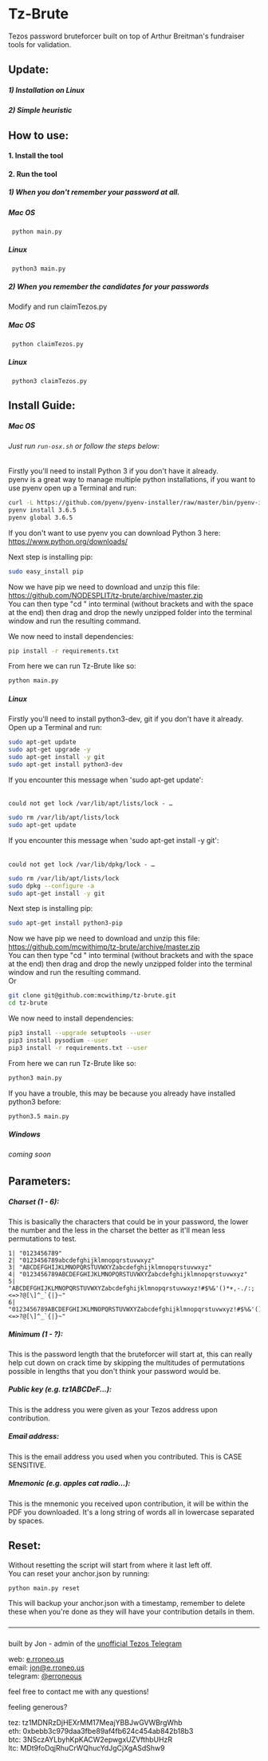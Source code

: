 # Tz-Brute
Tezos password bruteforcer built on top of Arthur Breitman's fundraiser tools for validation.  

## Update:
##### 1) Installation on Linux
##### 2) Simple heuristic

## How to use:  
#### 1. Install the tool
#### 2. Run the tool
##### 1) When you don't remember your password at all.
##### Mac OS
     python main.py
##### Linux
     python3 main.py

##### 2) When you remember the candidates for your passwords
Modify and run claimTezos.py
##### Mac OS
     python claimTezos.py
##### Linux
     python3 claimTezos.py

## Install Guide:
##### Mac OS
###### Just run ```run-osx.sh``` or follow the steps below:

Firstly you'll need to install Python 3 if you don't have it already.  
pyenv is a great way to manage multiple python installations, if you want to use pyenv open up a Terminal and run:  
```bash
curl -L https://github.com/pyenv/pyenv-installer/raw/master/bin/pyenv-installer | bash
pyenv install 3.6.5
pyenv global 3.6.5
```  
If you don't want to use pyenv you can download Python 3 here:  
https://www.python.org/downloads/  

Next step is installing pip:
```bash
sudo easy_install pip
```  

Now we have pip we need to download and unzip this file:  
https://github.com/NODESPLIT/tz-brute/archive/master.zip  
You can then type "cd " into terminal (without brackets and with the space at the end) then drag and drop the newly unzipped folder into the terminal window and run the resulting command.  

We now need to install dependencies:
```bash
pip install -r requirements.txt
```

From here we can run Tz-Brute like so:
```bash
python main.py
```

##### Linux
#####  

Firstly you'll need to install python3-dev, git if you don't have it already.  
Open up a Terminal and run:  
```bash
sudo apt-get update
sudo apt-get upgrade -y
sudo apt-get install -y git
sudo apt-get install python3-dev
```  
If you encounter this message when 'sudo apt-get update':
######  
```could not get lock /var/lib/apt/lists/lock - …```
```bash
sudo rm /var/lib/apt/lists/lock
sudo apt-get update
```

If you encounter this message when 'sudo apt-get install -y git':
######  
```could not get lock /var/lib/dpkg/lock - …```
```bash
sudo rm /var/lib/apt/lists/lock
sudo dpkg --configure -a
sudo apt-get install -y git
```

Next step is installing pip:
```bash
sudo apt-get install python3-pip
```  

Now we have pip we need to download and unzip this file:  
https://github.com/mcwithimp/tz-brute/archive/master.zip  
You can then type "cd " into terminal (without brackets and with the space at the end) then drag and drop the newly unzipped folder into the terminal window and run the resulting command.  
Or
```bash
git clone git@github.com:mcwithimp/tz-brute.git
cd tz-brute
```

We now need to install dependencies:
```bash
pip3 install --upgrade setuptools --user
pip3 install pysodium --user
pip3 install -r requirements.txt --user
```

From here we can run Tz-Brute like so:
```bash
python3 main.py
```
If you have a trouble, this may be because you already have installed python3 before:
```bash
python3.5 main.py
```
##### Windows
###### coming soon
###
###
## Parameters:
##### Charset (1 - 6):
This is basically the characters that could be in your password, the lower the number and the less in the charset the better as it'll mean less permutations to test.
```
1| "0123456789"
2| "0123456789abcdefghijklmnopqrstuvwxyz"
3| "ABCDEFGHIJKLMNOPQRSTUVWXYZabcdefghijklmnopqrstuvwxyz"
4| "0123456789ABCDEFGHIJKLMNOPQRSTUVWXYZabcdefghijklmnopqrstuvwxyz"
5| "ABCDEFGHIJKLMNOPQRSTUVWXYZabcdefghijklmnopqrstuvwxyz!#$%&'()*+,-./:;<=>?@[\]^_`{|}~"
6| "0123456789ABCDEFGHIJKLMNOPQRSTUVWXYZabcdefghijklmnopqrstuvwxyz!#$%&'()*+,-./:;<=>?@[\]^_`{|}~"
```
##### Minimum (1 - ?):
This is the password length that the bruteforcer will start at, this can really help cut down on crack time by skipping the multitudes of permutations possible in lengths that you don't think your password would be.

##### Public key (e.g. tz1ABCDeF...):
This is the address you were given as your Tezos address upon contribution.

##### Email address:
This is the email address you used when you contributed. This is CASE SENSITIVE.

##### Mnemonic (e.g. apples cat radio...):
This is the mnemonic you received upon contribution, it will be within the PDF you downloaded. It's a long string of words all in lowercase separated by spaces.

## Reset:
Without resetting the script will start from where it last left off.  
You can reset your anchor.json by running:
```bash
python main.py reset
```
This will backup your anchor.json with a timestamp, remember to delete these when you're done as they will have your contribution details in them.

###
###
###
###
___
###
###
###

built by Jon - admin of the [unofficial Tezos Telegram](https://t.me/tezosplatform)  

web: [e.rroneo.us](http://e.rroneo.us/)  
email: [jon@e.rroneo.us](mailto:jon@e.rroneo.us)  
telegram: [@erroneous](https://t.me/erroneous)  

feel free to contact me with any questions!  


feeling generous?  

tez: tz1MDNRzDjHEXrMM17MeajYBBJwGVWBrgWhb  
eth: 0xbebb3c979daa3fbe89af4fb624c454ab842b18b3  
btc: 3NSczAYLbyhKpKACW2epwgxUZVfthbUHzR  
ltc: MDt9foDqjRhuCrWQhucYdJgCjXgASdShw9  
